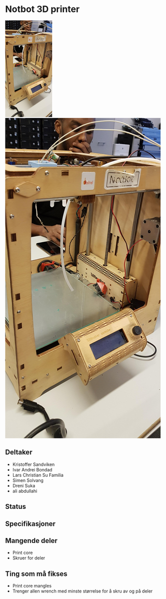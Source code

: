 # Notbot 3D printer
<img src="notbot.jpg" width="150"></img>
![notbot](notbot.jpg)

## Deltaker
- Kristoffer Sandviken
- Ivar Andrei Bondad
- Lars Christian Su Familia
- Simen Solvang
- Dreni Suka
- ali abdullahi

## Status

## Specifikasjoner

## Mangende deler
- Print core
- Skruer for deler
## Ting som må fikses
- Print core mangles
- Trenger allen wrench med minste størrelse for å skru av og på deler

